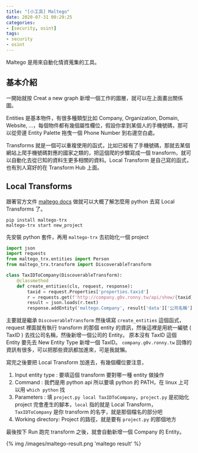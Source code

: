 ```yaml
---
title: "[小工具] Maltego"
date: 2020-07-31 00:29:25
categories:
- [security, osint]
tags:
- security
- osint
---
```


Maltego 是用來自動化情資蒐集的工具。

## 基本介紹

一開始就按 Creat a new graph 新增一個工作的圖層，就可以在上面畫出關係圖。

Entities 是基本物件，有很多種類型比如 Company, Organization, Domain, Website, ...，每個物件都有幾個屬性欄位，假設你拿到某個人的手機號碼，那可以從旁邊 Entity Palette 拖曳一個 Phone Number 到右邊空白處。

Transforms 就是一個可以重複使用的函式，比如已經有了手機號碼，那就去某個網站上爬手機號碼對應的國家之類的，把這個爬的步驟寫成一個 transform，就可以自動化去從已知的資料生更多相關的資料。Local Transform 是自己寫的函式，也有別人寫好的在 Transform Hub 上面。

## Local Transforms

跟著官方文件 [maltego docs](https://docs.maltego.com/support/solutions/articles/15000017605-local-transforms-example-) 做就可以大概了解怎麼用 python 去寫 Local Transforms 了。

```
pip install maltego-trx
maltego-trx start new_project
```

先安裝 python 套件，再用 `maltego-trx` 去初始化一個 project

```python transforms/TaxIDToCompany.py
import json
import requests
from maltego_trx.entities import Person
from maltego_trx.transform import DiscoverableTransform

class TaxIDToCompany(DiscoverableTransform):
    @classmethod
    def create_entities(cls, request, response):
        taxid = request.Properties['properties.taxid']
        r = requests.get(f'http://company.g0v.ronny.tw/api/show/{taxid}')
        result = json.loads(r.text)
        response.addEntity('maltego.Company', result['data']['公司名稱'])
```

主要就是繼承 `DiscoverableTransform` 然後填寫 `create_entities` 這個函式，request 裡面就有執行 transform 的那個 entity 的資訊，然後這裡是用統一編號 ( TaxID ) 去找公司名稱，然後新增一個公司的 Entity。
原本沒有 TaxID 這個 Entity 要先去 New Entity Type 新增一個 TaxID。
`company.g0v.ronny.tw` 回傳的資訊有很多，可以把那些資訊都加進來，可是我就懶。

寫完之後要把 Local Transform 加進去，有幾個欄位要注意，
1. Input entity type : 要填這個 transform 要對哪一種 entity 做操作
2. Command : 我們是用 python api 所以要填 python 的 PATH，在 linux 上可以用 `which python` 找
3. Parameters : 填 `project.py local TaxIDToCompany`，`project.py` 是初始化 project 完會產生的腳本，`local` 指的就是 Local Transform，`TaxIDToCompany` 是你 transform 的名字，就是那個檔名的部分吧
4. Working directory: Project 的路徑，就是要有 `project.py` 的那個地方

最後按下 Run 跑完 transform 之後，就會自動新增一個 Company 的 Entity。

{% img /images/maltego-result.png 'maltego result' %}